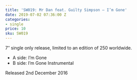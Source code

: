 ```yaml
---
title: 'SW019: Mr Dan feat. Guilty Simpson – I’m Gone'
date: 2019-07-02 07:36:00 Z
categories:
- single
price: 10
sku: SW019
---
```


7″ single only release, limited to an edition of 250 worldwide.

* A side: I’m Gone
* B side: I’m Gone Instrumental

Released 2nd December 2016